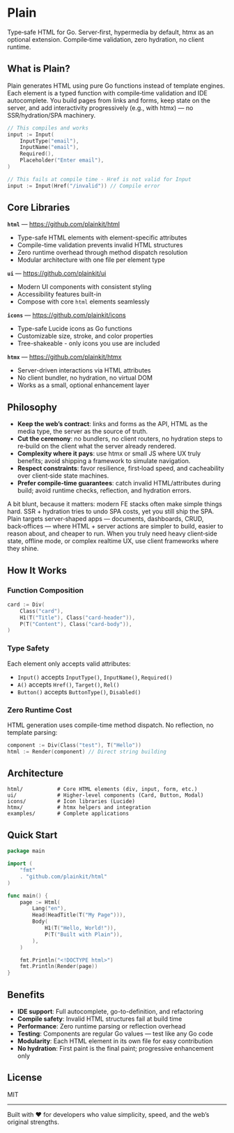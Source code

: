 # Plain

Type‑safe HTML for Go. Server‑first, hypermedia by default, htmx as an optional extension. Compile‑time validation, zero hydration, no client runtime.

## What is Plain?

Plain generates HTML using pure Go functions instead of template engines. Each element is a typed function with compile‑time validation and IDE autocomplete. You build pages from links and forms, keep state on the server, and add interactivity progressively (e.g., with htmx) — no SSR/hydration/SPA machinery.

```go
// This compiles and works
input := Input(
    InputType("email"),
    InputName("email"),
    Required(),
    Placeholder("Enter email"),
)

// This fails at compile time - Href is not valid for Input
input := Input(Href("/invalid")) // Compile error
```

## Core Libraries

**`html`** — https://github.com/plainkit/html

- Type-safe HTML elements with element-specific attributes
- Compile-time validation prevents invalid HTML structures
- Zero runtime overhead through method dispatch resolution
- Modular architecture with one file per element type

**`ui`** — https://github.com/plainkit/ui

- Modern UI components with consistent styling
- Accessibility features built-in
- Compose with core `html` elements seamlessly

**`icons`** — https://github.com/plainkit/icons

- Type-safe Lucide icons as Go functions
- Customizable size, stroke, and color properties
- Tree-shakeable - only icons you use are included

**`htmx`** — https://github.com/plainkit/htmx

- Server-driven interactions via HTML attributes
- No client bundler, no hydration, no virtual DOM
- Works as a small, optional enhancement layer

## Philosophy

- **Keep the web’s contract**: links and forms as the API, HTML as the media type, the server as the source of truth.
- **Cut the ceremony**: no bundlers, no client routers, no hydration steps to re‑build on the client what the server already rendered.
- **Complexity where it pays**: use htmx or small JS where UX truly benefits; avoid shipping a framework to simulate navigation.
- **Respect constraints**: favor resilience, first‑load speed, and cacheability over client‑side state machines.
- **Prefer compile‑time guarantees**: catch invalid HTML/attributes during build; avoid runtime checks, reflection, and hydration errors.

A bit blunt, because it matters: modern FE stacks often make simple things hard. SSR + hydration tries to undo SPA costs, yet you still ship the SPA. Plain targets server‑shaped apps — documents, dashboards, CRUD, back‑offices — where HTML + server actions are simpler to build, easier to reason about, and cheaper to run. When you truly need heavy client‑side state, offline mode, or complex realtime UX, use client frameworks where they shine.

## How It Works

### Function Composition

```go
card := Div(
    Class("card"),
    H1(T("Title"), Class("card-header")),
    P(T("Content"), Class("card-body")),
)
```

### Type Safety

Each element only accepts valid attributes:

- `Input()` accepts `InputType()`, `InputName()`, `Required()`
- `A()` accepts `Href()`, `Target()`, `Rel()`
- `Button()` accepts `ButtonType()`, `Disabled()`

### Zero Runtime Cost

HTML generation uses compile-time method dispatch. No reflection, no template parsing:

```go
component := Div(Class("test"), T("Hello"))
html := Render(component) // Direct string building
```

## Architecture

```
html/           # Core HTML elements (div, input, form, etc.)
ui/             # Higher-level components (Card, Button, Modal)
icons/          # Icon libraries (Lucide)
htmx/           # htmx helpers and integration
examples/       # Complete applications
```

## Quick Start

```go
package main

import (
    "fmt"
    . "github.com/plainkit/html"
)

func main() {
    page := Html(
        Lang("en"),
        Head(HeadTitle(T("My Page"))),
        Body(
            H1(T("Hello, World!")),
            P(T("Built with Plain")),
        ),
    )

    fmt.Println("<!DOCTYPE html>")
    fmt.Println(Render(page))
}
```

## Benefits

- **IDE support**: Full autocomplete, go-to-definition, and refactoring
- **Compile safety**: Invalid HTML structures fail at build time
- **Performance**: Zero runtime parsing or reflection overhead
- **Testing**: Components are regular Go values — test like any Go code
- **Modularity**: Each HTML element in its own file for easy contribution
- **No hydration**: First paint is the final paint; progressive enhancement only

## License

MIT

---

Built with ❤️ for developers who value simplicity, speed, and the web’s original strengths.
